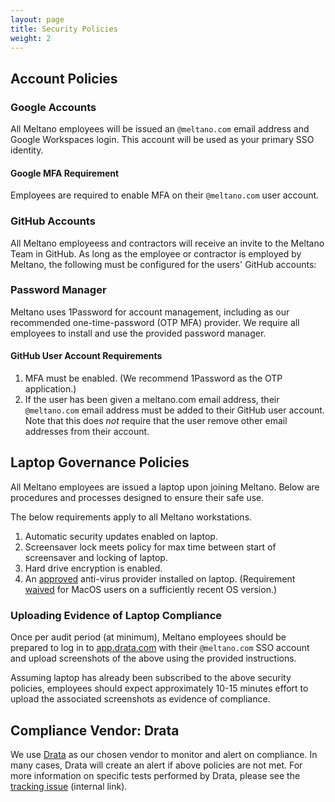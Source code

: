 ```yaml
---
layout: page
title: Security Policies
weight: 2
---
```


## Account Policies

### Google Accounts

All Meltano employees will be issued an `@meltano.com` email address and Google Workspaces login. This account will be used as your primary SSO identity.

#### Google MFA Requirement

Employees are required to enable MFA on their `@meltano.com` user account.

### GitHub Accounts

All Meltano employeess and contractors will receive an invite to the Meltano Team in GitHub. As long as the employee or contractor is employed by Meltano, the following must be configured for the users' GitHub accounts:

### Password Manager

Meltano uses 1Password for account management, including as our recommended one-time-password (OTP MFA) provider. We require all employees to install and use the provided password manager.

#### GitHub User Account Requirements

1. MFA must be enabled. (We recommend 1Password as the OTP application.)
2. If the user has been given a meltano.com email address, their `@meltano.com` email address must be added to their GitHub user account. Note that this does _not_ require that the user remove other email addresses from their account.

## Laptop Governance Policies

All Meltano employees are issued a laptop upon joining Meltano. Below are procedures and processes designed to ensure their safe use.

The below requirements apply to all Meltano workstations.

1. Automatic security updates enabled on laptop.
1. Screensaver lock meets policy for max time between start of screensaver and locking of laptop.
1. Hard drive encryption is enabled.
1. An [approved](https://help.drata.com/en/articles/4675835-installing-and-using-anti-virus-software-on-your-computer) anti-virus provider installed on laptop. (Requirement [waived](https://help.drata.com/en/articles/5282257-mac-os-and-antivirus-software) for MacOS users on a sufficiently recent OS version.)

### Uploading Evidence of Laptop Compliance

Once per audit period (at minimum), Meltano employees should be prepared to log in to [app.drata.com](https://app.drata.com) with their `@meltano.com` SSO account and upload screenshots of the above using the provided instructions.

Assuming laptop has already been subscribed to the above security policies, employees should expect approximately 10-15 minutes effort to upload the associated screenshots as evidence of compliance.

## Compliance Vendor: Drata

We use [Drata](https://app.drata.com) as our chosen vendor to monitor and alert on compliance. In many cases, Drata will create an alert if above policies are not met. For more information on specific tests performed by Drata, please see the [tracking issue](https://github.com/meltano/soc2/issues/2) (internal link).

